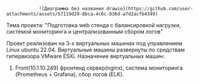                 ![Диаграмма без названия drawio](https://github.com/user-attachments/assets/57119d29-8bca-4c6c-836d-a7d2acfb4349)

Тема проeкта: "Подготовка web стенда с балансировкой нагрузки, системой мониторинга и централизованным сбором логов"

Проект реализован на 3-х виртуальных машинах под управлением Linux ubuntu 22.04.
Виртуальные машины развернуты по средствам гипервизора VMware ESXi.
Назначение виртуальных машин:
1. Front(10.1.10.249) фронтенд сервер(nginx), система мониторинга (Prometheus + Grafana), сбор логов (ELK).

